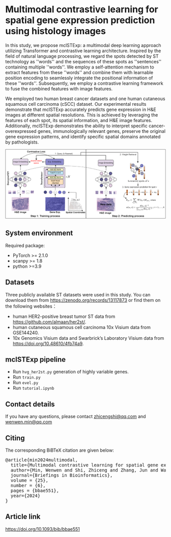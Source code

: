# Multimodal contrastive learning for spatial gene expression prediction using histology images

In this study, we propose mclSTExp: a multimodal deep learning approach utilizing Transformer and contrastive learning architecture. Inspired by the field of natural language processing, we regard the spots detected by ST technology as ''words'' and the sequences of these spots as ''sentences'' containing multiple ''words''. We employ a self-attention mechanism to extract features from these ''words'' and combine them with learnable position encoding to seamlessly integrate the positional information of these ''words''. Subsequently, we employ a contrastive learning framework to fuse the combined features with image features. 

We employed two human breast cancer datasets and one human cutaneous squamous cell carcinoma (cSCC) dataset. Our experimental results demonstrate that mclSTExp accurately predicts gene expression in H\&E images at different spatial resolutions. This is achieved by leveraging the features of each spot, its spatial information, and H\&E image features. Additionally, mclSTExp demonstrates the ability to interpret specific cancer-overexpressed genes, immunologically relevant genes, preserve the original gene expression patterns, and identify specific spatial domains annotated by pathologists.

![(Variational)](workflow.png)

## System environment
Required package:
- PyTorch >= 2.1.0
- scanpy >= 1.8
- python >=3.9

## Datasets
Three publicly available ST datasets were used in this study. You can download them from https://zenodo.org/records/13117873 or find them on the following websites：
-  human HER2-positive breast tumor ST data from https://github.com/almaan/her2st/.
-  human cutaneous squamous cell carcinoma 10x Visium data from GSE144240.
-  10x Genomics Visium data and Swarbrick’s Laboratory Visium data from https://doi.org/10.48610/4fb74a9.

## mclSTExp pipeline

- Run `hvg_her2st.py` generation of highly variable genes.
- Run `train.py`
- Run `evel.py`
- Run `tutorial.ipynb`


## Contact details

If you have any questions, please contact zhicengshi@qq.com and wenwen.min@qq.com


## Citing
<p>The corresponding BiBTeX citation are given below:</p>
<div class="highlight-none"><div class="highlight"><pre>
@article{min2024multimodal,
  title={Multimodal contrastive learning for spatial gene expression prediction using histology images},
  author={Min, Wenwen and Shi, Zhiceng and Zhang, Jun and Wan, Jun and Wang, Changmiao},
  journal={Briefings in Bioinformatics},
  volume = {25},
  number = {6},
  pages = {bbae551},
  year={2024}
}
</pre></div>

## Article link

https://doi.org/10.1093/bib/bbae551
